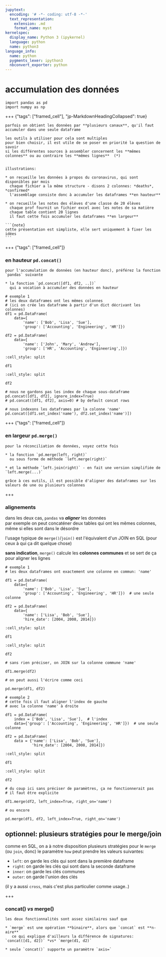 ```yaml
---
jupytext:
  encoding: '# -*- coding: utf-8 -*-'
  text_representation:
    extension: .md
    format_name: myst
kernelspec:
  display_name: Python 3 (ipykernel)
  language: python
  name: python3
language_info:
  name: python
  pygments_lexer: ipython3
  nbconvert_exporter: python
---
```


# accumulation des données

```{code-cell} ipython3
import pandas as pd
import numpy as np
```

+++ {"tags": ["framed_cell"], "jp-MarkdownHeadingCollapsed": true}

````{admonition} →
parfois on obtient les données par **plusieurs canaux**, qu'il faut accumuler dans une seule dataframe

les outils à utiliser pour cela sont multiples  
pour bien choisir, il est utile de se poser en priorité la question de savoir 
si les différentes sources à assembler concernent les **mêmes colonnes** ou au contraire les **mêmes lignes**  (*)


illustrations:

* on recueille les données à propos du coronavirus, qui sont disponibles par mois  
  chaque fichier a la même structure - disons 2 colonnes: *deaths*, *confirmed*  
  l'assemblage consiste donc à accumuler les dataframes **en hauteur**

* on recueille les notes des élèves d'une classe de 20 élèves  
  chaque prof fournit un fichier excel avec les notes de sa matière  
  chaque table contient 20 lignes  
  il faut cette fois accumuler les dataframes **en largeur**

```{note}
cette présentation est simpliste, elle sert uniquement à fixer les idées
```
````

+++ {"tags": ["framed_cell"]}

### en hauteur `pd.concat()`

````{admonition} →
pour l'accumulation de données (en hauteur donc), préférez la fonction `pandas` suivante

* la fonction `pd.concat([df1, df2, ..])`  
  qui a vocation à accumuler des données en hauteur  
````

```{code-cell} ipython3
# exemple 1
# les deux dataframes ont les mêmes colonnes
# (ici on crée les dataframe à partir d'un dict décrivant les colonnes)
df1 = pd.DataFrame(
    data={
        'name': ['Bob', 'Lisa', 'Sue'],
        'group': ['Accounting', 'Engineering', 'HR']})

df2 = pd.DataFrame(
    data={
        'name': ['John', 'Mary', 'Andrew'],
        'group': ['HR', 'Accounting', 'Engineering',]})
```

```{code-cell} ipython3
:cell_style: split

df1
```

```{code-cell} ipython3
:cell_style: split

df2
```

```{code-cell} ipython3
# nous ne gardons pas les index de chaque sous-dataframe
pd.concat([df1, df2], ignore_index=True)
# pd.concat([df1, df2], axis=0) # by default concat rows
```

```{code-cell} ipython3
# nous indexons les dataframes par la colonne 'name'
pd.concat([df1.set_index('name'), df2.set_index('name')])
```

+++ {"tags": ["framed_cell"]}

### en largeur `pd.merge()`

````{admonition} →
pour la réconciliation de données, voyez cette fois

* la fonction `pd.merge(left, right)`  
  ou sous forme de méthode `left.merge(right)`  

* et la méthode `left.join(right)` - en fait une version simplifiée de `left.merge(...)`

grâce à ces outils, il est possible d'aligner des dataframes sur les valeurs de une ou plusieurs colonnes

````

+++

### alignements

dans les deux cas, `pandas` va ***aligner*** les données  
par exemple on peut concaténer deux tables qui ont les mêmes colonnes, même si elles sont dans le désordre

l'usage typique de `merge()`/`join()` est l'équivalent d'un JOIN en SQL (pour ceux à qui ça dit quelque chose)  

**sans indication**, `merge()` calcule les **colonnes communes** et se sert de ça pour aligner les lignes

```{code-cell} ipython3
# exemple 1
# les deux dataframes ont exactement une colonne en commun: 'name'

df1 = pd.DataFrame(
    data={
        'name': ['Bob', 'Lisa', 'Sue'],
        'group': ['Accounting', 'Engineering', 'HR']})  # une seule colonne

df2 = pd.DataFrame(
    data={
        'name': ['Lisa', 'Bob', 'Sue'],
        'hire_date': [2004, 2008, 2014]})
```

```{code-cell} ipython3
:cell_style: split

df1
```

```{code-cell} ipython3
:cell_style: split

df2
```

```{code-cell} ipython3
# sans rien préciser, on JOIN sur la colonne commune 'name'

df1.merge(df2)
```

```{code-cell} ipython3
# on peut aussi l'écrire comme ceci

pd.merge(df1, df2)
```

```{code-cell} ipython3
# exemple 2
# cette fois il faut aligner l'index de gauche
# avec la colonne 'name' à droite

df1 = pd.DataFrame(
    index = ['Bob', 'Lisa', 'Sue'],  # l'index
    data={'group': ['Accounting', 'Engineering', 'HR']})  # une seule colonne

df2 = pd.DataFrame(
    data = {'name': ['Lisa', 'Bob', 'Sue'],
            'hire_date': [2004, 2008, 2014]})
```

```{code-cell} ipython3
:cell_style: split

df1
```

```{code-cell} ipython3
:cell_style: split

df2
```

```{code-cell} ipython3
# du coup ici sans préciser de paramètres, ça ne fonctionnerait pas
# il faut être explicite

df1.merge(df2, left_index=True, right_on='name')
```

```{code-cell} ipython3
# ou encore

pd.merge(df1, df2, left_index=True, right_on='name')
```

## optionnel: plusieurs stratégies pour le merge/join

comme en SQL, on a à notre disposition plusieurs stratégies pour le `merge` (ou `join`, donc)
le paramètre `how` peut prendre les valeurs suivantes:

* `left`: on garde les clés qui sont dans la première dataframe
* `right`: on garde les clés qui sont dans la seconde dataframe
* `inner`: on garde les clés communes
* `outer`: on garde l'union des clés

(il y a aussi `cross`, mais c'est plus particulier comme usage..)

+++

### concat() *vs* merge()

````{admonition} concat() *vs* merge()
les deux fonctionnalités sont assez similaires sauf que

* `merge` est une opération **binaire**, alors que `concat` est **n-aire**  
   ce qui explique d'ailleurs la différence de signatures: `concat([d1, d2])` *vs* `merge(d1, d2)`

* seule `concat()` supporte un paramètre `axis=`
````
